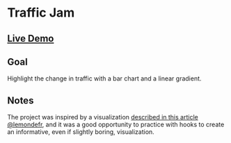 # Traffic Jam

## [Live Demo](https://codepen.io/borntofrappe/full/YzPNRjR)

## Goal

Highlight the change in traffic with a bar chart and a linear gradient.

## Notes

The project was inspired by a visualization [described in this article @lemondefr](https://www.lemonde.fr/les-decodeurs/article/2019/12/16/ile-de-france-entre-25-et-100-de-bouchons-en-plus-depuis-le-debut-de-la-greve_6023037_4355770.html), and it was a good opportunity to practice with hooks to create an informative, even if slightly boring, visualization.
